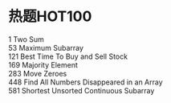 
热题HOT100<br>
====
1 Two Sum<br>
53 Maximum Subarray<br>
121 Best Time To Buy and Sell Stock<br>
169 Majority Element<br>
283 Move Zeroes<br>
448 Find All Numbers Disappeared in an Array<br>
581 Shortest Unsorted Continuous Subarray<br>
